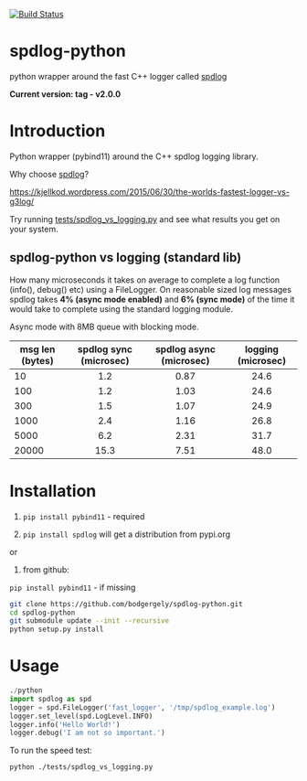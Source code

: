 [![Build Status](https://travis-ci.org/bodgergely/spdlog-python.svg?branch=master)](https://travis-ci.org/bodgergely/spdlog-python)

spdlog-python
=============

python wrapper around the fast C++ logger called [spdlog](https://github.com/gabime/spdlog)

**Current version: tag - v2.0.0**

Introduction
============

Python wrapper (pybind11) around the C++ spdlog logging library. 

Why choose [spdlog](https://github.com/gabime/spdlog)?

https://kjellkod.wordpress.com/2015/06/30/the-worlds-fastest-logger-vs-g3log/

Try running [tests/spdlog_vs_logging.py](https://github.com/bodgergely/spdlog-python/blob/master/tests/test_spdlog.py) and see what results you get on your system.

spdlog-python vs logging (standard lib)
---------------------------------------

How many microseconds it takes on average to complete a log function (info(), debug() etc) using a FileLogger.
On reasonable sized log messages spdlog takes **4% (async mode enabled)** and **6% (sync mode)** of the time it would take to complete using the standard logging module.

Async mode with 8MB queue with blocking mode.

| msg len (bytes)   | spdlog **sync** (microsec)| spdlog **async** (microsec)| logging (microsec)   |
| -------           | :--------:      | :--------:      | :--------:                                |
|  10               |  1.2            |  0.87           |   24.6                                    |
|  100              |  1.2            |  1.03           |   24.6                                    |
|  300              |  1.5            |  1.07           |   24.9                                    |
|  1000             |  2.4            |  1.16           |   26.8                                    |
|  5000             |  6.2            |  2.31           |   31.7                                    |
|  20000            |  15.3           |  7.51           |   48.0                                    |

Installation
============

1) `pip install pybind11` - required

2) `pip install spdlog` will get a distribution from pypi.org

or

1) from github: 

`pip install pybind11` - if missing

```bash
git clone https://github.com/bodgergely/spdlog-python.git
cd spdlog-python
git submodule update --init --recursive
python setup.py install
```

Usage
=====

```python
./python
import spdlog as spd
logger = spd.FileLogger('fast_logger', '/tmp/spdlog_example.log')
logger.set_level(spd.LogLevel.INFO)
logger.info('Hello World!')
logger.debug('I am not so important.')
```

To run the speed test:

```bash
python ./tests/spdlog_vs_logging.py
```

